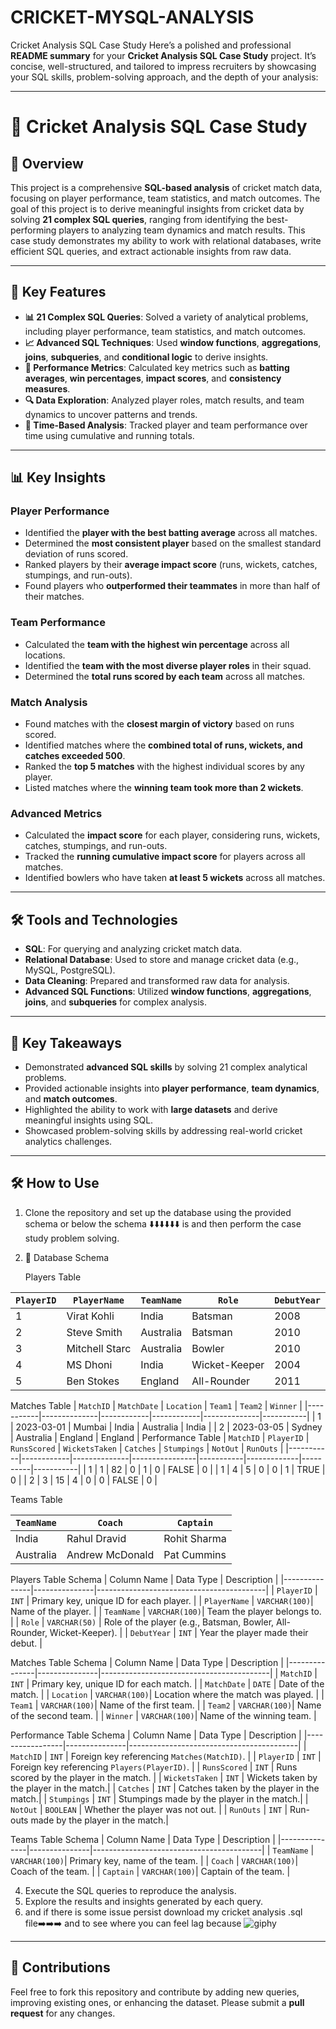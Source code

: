 # CRICKET-MYSQL-ANALYSIS
Cricket Analysis SQL Case Study
Here’s a polished and professional **README summary** for your **Cricket Analysis SQL Case Study** project. It’s concise, well-structured, and tailored to impress recruiters by showcasing your SQL skills, problem-solving approach, and the depth of your analysis:

---

# 🏏 Cricket Analysis SQL Case Study

## 🌟 Overview
This project is a comprehensive **SQL-based analysis** of cricket match data, focusing on player performance, team statistics, and match outcomes. The goal of this project is to derive meaningful insights from cricket data by solving **21 complex SQL queries**, ranging from identifying the best-performing players to analyzing team dynamics and match results. This case study demonstrates my ability to work with relational databases, write efficient SQL queries, and extract actionable insights from raw data.

---

## 🚀 Key Features
- **📊 21 Complex SQL Queries**: Solved a variety of analytical problems, including player performance, team statistics, and match outcomes.
- **📈 Advanced SQL Techniques**: Used **window functions**, **aggregations**, **joins**, **subqueries**, and **conditional logic** to derive insights.
- **🎯 Performance Metrics**: Calculated key metrics such as **batting averages**, **win percentages**, **impact scores**, and **consistency measures**.
- **🔍 Data Exploration**: Analyzed player roles, match results, and team dynamics to uncover patterns and trends.
- **📅 Time-Based Analysis**: Tracked player and team performance over time using cumulative and running totals.

---

## 📊 Key Insights

### **Player Performance**
- Identified the **player with the best batting average** across all matches.
- Determined the **most consistent player** based on the smallest standard deviation of runs scored.
- Ranked players by their **average impact score** (runs, wickets, catches, stumpings, and run-outs).
- Found players who **outperformed their teammates** in more than half of their matches.

### **Team Performance**
- Calculated the **team with the highest win percentage** across all locations.
- Identified the **team with the most diverse player roles** in their squad.
- Determined the **total runs scored by each team** across all matches.

### **Match Analysis**
- Found matches with the **closest margin of victory** based on runs scored.
- Identified matches where the **combined total of runs, wickets, and catches exceeded 500**.
- Ranked the **top 5 matches** with the highest individual scores by any player.
- Listed matches where the **winning team took more than 2 wickets**.

### **Advanced Metrics**
- Calculated the **impact score** for each player, considering runs, wickets, catches, stumpings, and run-outs.
- Tracked the **running cumulative impact score** for players across all matches.
- Identified bowlers who have taken **at least 5 wickets** across all matches.

---

## 🛠️ Tools and Technologies
- **SQL**: For querying and analyzing cricket match data.
- **Relational Database**: Used to store and manage cricket data (e.g., MySQL, PostgreSQL).
- **Data Cleaning**: Prepared and transformed raw data for analysis.
- **Advanced SQL Functions**: Utilized **window functions**, **aggregations**, **joins**, and **subqueries** for complex analysis.

---

## 🔑 Key Takeaways
- Demonstrated **advanced SQL skills** by solving 21 complex analytical problems.
- Provided actionable insights into **player performance**, **team dynamics**, and **match outcomes**.
- Highlighted the ability to work with **large datasets** and derive meaningful insights using SQL.
- Showcased problem-solving skills by addressing real-world cricket analytics challenges.

---

## 🛠️ How to Use
1. Clone the repository and set up the database using the provided schema or below the schema ⬇️⬇️⬇️⬇️⬇️⬇️ is and then perform the case study problem solving.
2. 📂 Database Schema

   Players Table
   
| `PlayerID` | `PlayerName`   | `TeamName`  | `Role`         | `DebutYear` |
|------------|----------------|-------------|----------------|-------------|
| 1          | Virat Kohli    | India       | Batsman        | 2008        |
| 2          | Steve Smith    | Australia   | Batsman        | 2010        |
| 3          | Mitchell Starc | Australia   | Bowler         | 2010        |
| 4          | MS Dhoni       | India       | Wicket-Keeper  | 2004        |
| 5          | Ben Stokes     | England     | All-Rounder    | 2011        |

Matches Table
| `MatchID` | `MatchDate`  | `Location` | `Team1`    | `Team2`      | `Winner`  |
|-----------|--------------|------------|------------|--------------|-----------|
| 1         | 2023-03-01   | Mumbai     | India      | Australia    | India     |
| 2         | 2023-03-05   | Sydney     | Australia  | England      | England   |
Performance Table
| `MatchID` | `PlayerID` | `RunsScored` | `WicketsTaken` | `Catches` | `Stumpings` | `NotOut` | `RunOuts` |
|-----------|------------|--------------|----------------|-----------|-------------|----------|-----------|
| 1         | 1          | 82           | 0              | 1         | 0           | FALSE    | 0         |
| 1         | 4          | 5            | 0              | 0         | 1           | TRUE     | 0         |
| 2         | 3          | 15           | 4              | 0         | 0           | FALSE    | 0         |

Teams Table

| `TeamName`  | `Coach`          | `Captain`      |
|-------------|------------------|----------------|
| India       | Rahul Dravid     | Rohit Sharma   |
| Australia   | Andrew McDonald  | Pat Cummins    |

Players Table Schema
| Column Name   | Data Type     | Description                              |
|---------------|---------------|------------------------------------------|
| `PlayerID`    | `INT`         | Primary key, unique ID for each player.  |
| `PlayerName`  | `VARCHAR(100)`| Name of the player.                      |
| `TeamName`    | `VARCHAR(100)`| Team the player belongs to.              |
| `Role`        | `VARCHAR(50)` | Role of the player (e.g., Batsman, Bowler, All-Rounder, Wicket-Keeper). |
| `DebutYear`   | `INT`         | Year the player made their debut.        |

Matches Table Schema
| Column Name   | Data Type     | Description                              |
|---------------|---------------|------------------------------------------|
| `MatchID`     | `INT`         | Primary key, unique ID for each match.   |
| `MatchDate`   | `DATE`        | Date of the match.                       |
| `Location`    | `VARCHAR(100)`| Location where the match was played.     |
| `Team1`       | `VARCHAR(100)`| Name of the first team.                  |
| `Team2`       | `VARCHAR(100)`| Name of the second team.                 |
| `Winner`      | `VARCHAR(100)`| Name of the winning team.                |

Performance Table Schema
| Column Name     | Data Type     | Description                              |
|-----------------|---------------|------------------------------------------|
| `MatchID`       | `INT`         | Foreign key referencing `Matches(MatchID)`. |
| `PlayerID`      | `INT`         | Foreign key referencing `Players(PlayerID)`. |
| `RunsScored`    | `INT`         | Runs scored by the player in the match.  |
| `WicketsTaken`  | `INT`         | Wickets taken by the player in the match.|
| `Catches`       | `INT`         | Catches taken by the player in the match.|
| `Stumpings`     | `INT`         | Stumpings made by the player in the match.|
| `NotOut`        | `BOOLEAN`     | Whether the player was not out.          |
| `RunOuts`       | `INT`         | Run-outs made by the player in the match.|

Teams Table Schema
| Column Name   | Data Type     | Description                              |
|---------------|---------------|------------------------------------------|
| `TeamName`    | `VARCHAR(100)`| Primary key, name of the team.           |
| `Coach`       | `VARCHAR(100)`| Coach of the team.                       |
| `Captain`     | `VARCHAR(100)`| Captain of the team.                     |

4. Execute the SQL queries to reproduce the analysis.
5. Explore the results and insights generated by each query.
6. and if there is some issue persist download my cricket analysis .sql file➡️➡️➡️  and to see where you can feel lag because ![giphy](https://github.com/user-attachments/assets/35ae1bf7-301a-4210-927c-0c6b23bf738a)


   
---

## 🤝 Contributions
Feel free to fork this repository and contribute by adding new queries, improving existing ones, or enhancing the dataset. Please submit a **pull request** for any changes.



